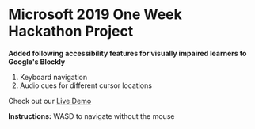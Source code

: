 # Microsoft 2019 One Week Hackathon Project
**Added following accessibility features for visually impaired learners to Google's Blockly**
1. Keyboard navigation
2. Audio cues for different cursor locations


Check out our [Live Demo](https://harkarangill.github.io/blockly/blockly/accessibleblockly/interface.html)

**Instructions:**
WASD to navigate without the mouse


